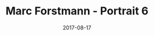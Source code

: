 ---
image_path: Marc-Forstmann_6.jpg
title: Marc Forstmann - Portrait 6
description: Portait 6
date: 2017-08-17
category: marc
thumbnail: marc-forstmann_6-thumb.jpeg
---